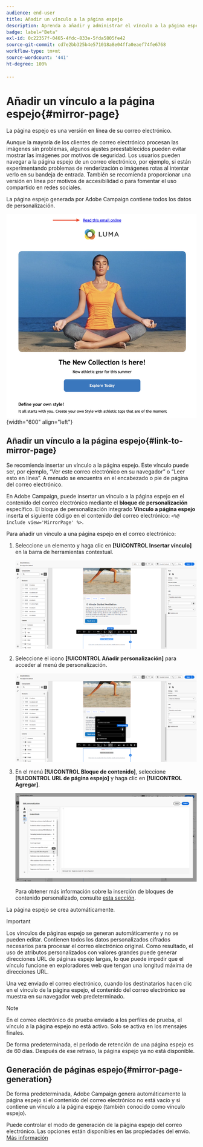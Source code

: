 ```yaml
---
audience: end-user
title: Añadir un vínculo a la página espejo
description: Aprenda a añadir y administrar el vínculo a la página espejo
badge: label="Beta"
exl-id: 0c22357f-0465-4fdc-833e-5fda5805fe42
source-git-commit: cd7e2bb325b4e571018a8e04ffa0eaef74fe6768
workflow-type: tm+mt
source-wordcount: '441'
ht-degree: 100%

---
```


# Añadir un vínculo a la página espejo{#mirror-page}

La página espejo es una versión en línea de su correo electrónico.

Aunque la mayoría de los clientes de correo electrónico procesan las imágenes sin problemas, algunos ajustes preestablecidos pueden evitar mostrar las imágenes por motivos de seguridad. Los usuarios pueden navegar a la página espejo de un correo electrónico, por ejemplo, si están experimentando problemas de renderización o imágenes rotas al intentar verlo en su bandeja de entrada. También se recomienda proporcionar una versión en línea por motivos de accesibilidad o para fomentar el uso compartido en redes sociales.

La página espejo generada por Adobe Campaign contiene todos los datos de personalización.

![ejemplo de vínculo espejo](assets/mirror-page-link.png){width="600" align="left"}

## Añadir un vínculo a la página espejo{#link-to-mirror-page}

Se recomienda insertar un vínculo a la página espejo. Este vínculo puede ser, por ejemplo, “Ver este correo electrónico en su navegador” o “Leer esto en línea”. A menudo se encuentra en el encabezado o pie de página del correo electrónico.

En Adobe Campaign, puede insertar un vínculo a la página espejo en el contenido del correo electrónico mediante el **bloque de personalización** específico. El bloque de personalización integrado **Vínculo a página espejo** inserta el siguiente código en el contenido del correo electrónico: `<%@ include view='MirrorPage' %>`.

Para añadir un vínculo a una página espejo en el correo electrónico:

1. Seleccione un elemento y haga clic en **[!UICONTROL Insertar vínculo]** en la barra de herramientas contextual.

   ![](assets/message-tracking-mirror-page.png)

1. Seleccione el icono **[!UICONTROL Añadir personalización]** para acceder al menú de personalización.

   ![](assets/message-tracking-mirror-page_2.png)

1. En el menú **[!UICONTROL Bloque de contenido]**, seleccione **[!UICONTROL URL de página espejo]** y haga clic en **[!UICONTROL Agregar]**.

   ![](assets/message-tracking-mirror-page_3.png)

   Para obtener más información sobre la inserción de bloques de contenido personalizado, consulte [esta sección](../personalization/personalize.md#personalize-emails).

La página espejo se crea automáticamente.

>[!IMPORTANT]
>
>Los vínculos de páginas espejo se generan automáticamente y no se pueden editar. Contienen todos los datos personalizados cifrados necesarios para procesar el correo electrónico original. Como resultado, el uso de atributos personalizados con valores grandes puede generar direcciones URL de páginas espejo largas, lo que puede impedir que el vínculo funcione en exploradores web que tengan una longitud máxima de direcciones URL.

Una vez enviado el correo electrónico, cuando los destinatarios hacen clic en el vínculo de la página espejo, el contenido del correo electrónico se muestra en su navegador web predeterminado.

>[!NOTE]
>
>En el correo electrónico de prueba enviado a los perfiles de prueba, el vínculo a la página espejo no está activo. Solo se activa en los mensajes finales.

De forma predeterminada, el período de retención de una página espejo es de 60 días. Después de ese retraso, la página espejo ya no está disponible.


## Generación de páginas espejo{#mirror-page-generation}

De forma predeterminada, Adobe Campaign genera automáticamente la página espejo si el contenido del correo electrónico no está vacío y si contiene un vínculo a la página espejo (también conocido como vínculo espejo).

Puede controlar el modo de generación de la página espejo del correo electrónico. Las opciones están disponibles en las propiedades del envío. [Más información](../advanced-settings/delivery-settings.md#mirror)
